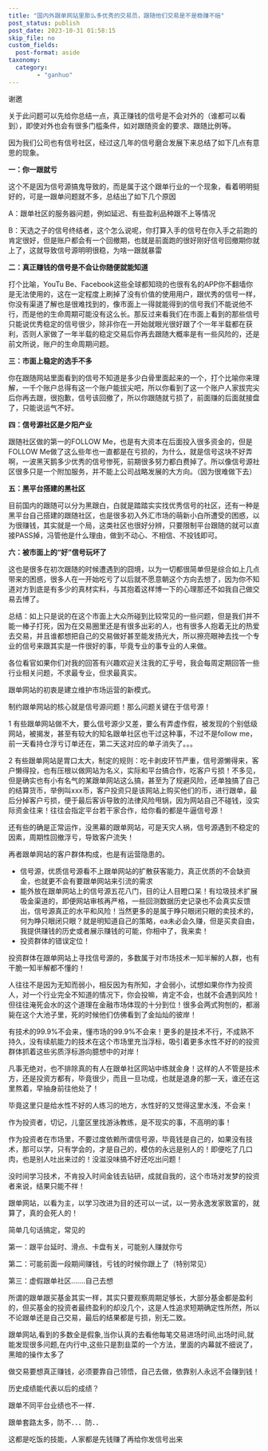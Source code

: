 ```yaml
---
title: "国内外跟单网站里那么多优秀的交易员，跟随他们交易是不是稳赚不赔"
post_status: publish
post_date: 2023-10-31 01:58:15
skip_file: no
custom_fields: 
  post-format: aside
taxonomy:
  category:
        - "ganhuo"
---
```


谢邀

​关于此问题可以先给你总结一点，真正赚钱的信号是不会对外的（谁都可以看到），即使对外也会有很多门槛条件，如对跟随资金的要求、跟随比例等。

因为我们公司也有信号社区，经过这几年的信号磨合发展下来​总结了如下几点有意思的现象。

**一：你一跟就亏**

这个不是因为信号源搞鬼导致的，而是属于这个跟单行业的一个现象，看着明明挺好的，可是一跟单问题就不多，总结出了如下几个原因

A：跟单社区的服务器问题，例如延迟、有些盈利品种跟不上等情况

B：天选之子的信号终结者，这个怎么说呢，你打算入手的信号在你入手之前跑的肯定很好，但是账户都会有一个回撤期，也就是前面跑的很好刚好信号回撤期你就上了，这就导致信号源明明很稳，为啥一跟就暴雷

**​二：​真正赚钱的信号是不会让你随便就能知道**

打个比喻，YouTu Be、Facebook这些全球都知晓的也很有名的APP​你不翻墙你是无法使用的，这在一定程度上刷掉了没有价值的使用用户，跟优秀的信号一样，你没有渠道了解也是很难找到的，像市面上一得就能得到的信号我们不能说他不行，而是他的生命周期可能没有这么长。那反过来看我们在市面上看到的那些信号只能说优秀稳定的信号很少，除非你在一开始就眼光很好跟了个一年半载都在获利，否则人家做了一年半载的稳定交易后你再去跟随大概率是有一些风险的，还是前文所说，账户的生命周期问题。

**三：市面上稳定的选手不多**

你在跟随网站里面看到的信号​不知道是多少白骨里面起来的一个，打个比喻你来理解，一千个账户总得有这一个账户能拔尖吧，所以你看到了这一个账户人家拔完尖后你再去跟，很抱歉，信号该回撤了，所以你跟随就亏损了，前面赚的后面就接盘了，只能说运气不好。

**四：信号源社区是夕阳产业**

跟随社区做的第一的FOLLOW Me，也是有大资本在后面投入很多资金的，但是FOLLOW Me做了这么些年也一直都是在亏损的，为什么，就是信号这块不好弄啊，一波黑天鹅多少优秀的信号惨死，前期很多努力都白费掉了。所以像信号源社区很多只是一个附加服务，并不能上公司战略发展的大方向。（因为很难做下去）

**五：黑平台搭建的黑社区**

目前国内的跟随可以分为黑跟白，白就是踏踏实实找优秀信号的社区，还有一种是黑平台自己搭建的跟随社区，也是很多初入外汇市场的萌新小白所遭受的困惑，以为很赚钱，其实就是一个局，这类社区也很好分辨，只要限制平台跟随的就可以直接PASS掉，冯管他是什么理由，做到不动心、不相信、不投钱即可。

**六：被市面上的“好”信号玩坏了**

这也是​很多在初次跟随的时候遭遇到的囧境，以为一切都很简单但是综合如上几点带来的困惑，很多人在一开始吃亏了以后就不愿意朝这个方向去想了，因为你不知道对方到底是有多少的真材实料，与其抱着这样博一下的心理那还不如我自己做交易去博了。

总结：如上只是说的在这个市面上大众所碰到​比较常见的一些问题，但是我们并不能一棒子打死，因为在交易圈里还是有很多出彩的人，也有很多人抱着无比的热爱去交易，并且谁都想把自己的交易做好甚至能发扬光大，所以擦亮眼神去找一个专业的信号来跟其实是一件很好的事，毕竟专业的事专业的人来做。

​​​​​​​各位看官如果你们对我的回答有兴趣​欢迎关注我的汇乎号，我会每周定期回答一些行业相关问题，不求最专业，但求最真实。​

跟单网站的初衷是建立维护市场运营的新模式。

制约跟单网站的核心就是信号源问题！那么问题关键在于信号源！

1 有些跟单网站做不大，要么信号源少又差，要么有弄虚作假，被发现的个别低级网站，被揭发，甚至有较大的知名跟单社区也干过这种事，不过不是follow me，前一天看持仓浮亏订单还在，第二天这对应的单子消失了。。。

2 有些跟单网站是胃口太大，制定的规则：吃卡剥皮环节严重，信号源懒得来，客户懒得投，也有压根以做网站为名义，实际和平台搞合作，吃客户亏损！不多见，但是确实也有小有名气的某跟单网站这么搞，甚至为了规避风险，还单独搞了自己的结算货币，举例叫xxx币，客户投资只是该网站上购买他们的币，进行跟单，最后分掉客户亏损，便于最后客诉导致的法律风险甩锅，因为网站自己不碰钱，没实际资金往来！往往会指定平台若干家合作，给你看的都是牛逼信号源！

还有些的确是正常运作，没黑幕的跟单网站，可是天灾人祸，信号源遇到不稳定的因素，周期性回撤浮亏，导致客户流失！

再者跟单网站的客户群体构成，也是有运营隐患的。

- 信号源，优质信号源看不上跟单网站的扩散获客能力，真正优质的不会缺资金，也就更不会有要跟单网站来引流的需求
- 能外放在跟单网站上的信号源五花八门，目的让人目瞪口呆！有垃圾技术扩展吸金渠道的，即便网站审核再严格，一些回测数据历史记录也不会真实反馈出，信号源真正的水平和风险！当然更多的是属于睁只眼闭只眼的卖技术的，何为睁只眼闭只眼？就是明知道自己的策略，ea未必会久赚，但是买卖自由，我提供赚钱的历史或者展示赚钱的可能，你相中了，我来卖！
- 投资群体的错误定位！

投资群体在跟单网站上寻找信号源的，多数属于对市场技术一知半解的人群，也有干脆一知半解都不懂的！

人往往不是因为无知而弱小，相反因为有所知，才会弱小，试想如果你作为投资人，对一个行业完全不知道的情况下，你会投嘛，肯定不会，也就不会遇到风险！但往往淹死会水的这个道理在金融市场体现的十分到位！很多会两式狗刨的，都溺毙在这个大池子里，死的时候他们仿佛看到了金灿灿的彼岸！

有技术的99.9%不会来，懂市场的99.9%不会来！更多的是技术不行，不成熟不持久，没有续航能力的技术在这个市场里充当浮标，吸引着更多水性不好的的投资群体抓着这些劣质浮标游向臆想中的对岸！

凡事无绝对，也不排除真的有人在跟单社区网站中练就金身！这样的人不管是技术方，还是投资方都有，毕竟很少，而且一旦功成，也就是退身的那一天，谁还在这里熬着，早抽身前往他处了！

毕竟这里只是给水性不好的人练习的地方，水性好的又觉得这里水浅，不会来！

作为投资者，切记，儿童区里找游泳教练，是不现实的事，不高明的事！

作为投资者在市场里，不要过度依赖所谓信号源，毕竟钱是自己的，如果没有技术，那可以学，只有学会的，才是自己的，模仿的永远是别人的！即便吃了几口肉，也是别人吐出来过的！没滋没味搞不好还吃出问题！

没时间学习技术，不肯投入时间金钱去钻研，成就自我的，这个市场对发梦的投资者来说，结果只能不祥！

跟单网站，以看为主，以学习改进为目的还可以一试，以一劳永逸发家致富的，就算了，真的会死人的！

简单几句话搞定，常见的

第一：跟平台延时、滑点、卡盘有关，可能别人赚就你亏

第二：可能前面一段期间赚钱，亏钱的时候你跟上了（特别常见）

第三：虚假跟单社区…….自己去想

所谓的跟单跟买基金其实一样，其实只要观察周期足够长，大部分基金都是盈利的，但买基金的投资者最终盈利的却没几个，这是人性追求短期确定性所然，所以不论跟单还是自己交易，最后的结果都是亏损，别无二致。

跟单网站,看到的多数全是假象,当你认真的去看他每笔交易进场时间,出场时间,就能发现很多问题,在内行中,这些只是割韭菜的一个方法，里面的内幕就不细说了，黑暗的操作太多了

做交易要想真正赚钱，必须要靠自己领悟，自己去做，依靠别人永远不会赚到钱！

历史成绩能代表以后的成绩？

跟单不同平台业绩也不一样．

跟单套路太多，防不．．．防．．​

这都是吃饭的技能，人家都是先钱赚了再给你发信号出来
